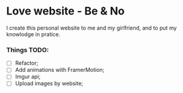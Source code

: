 # Love website - Be & No

I create this personal website to me and my girlfriend, and to put my knowlodge in pratice.

### Things TODO:

- [ ] Refactor;
- [ ] Add animations with FramerMotion;
- [ ] Imgur api;
- [ ] Upload images by website;
